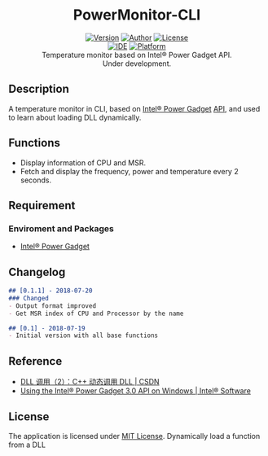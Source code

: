 <h1 align=center>PowerMonitor-CLI</h1>
<p align="center">
    <a href="https://github.com/lucka-me/PowerMonitor-CLI/commits/master"><img alt="Version" src="https://img.shields.io/badge/version-0.1.1-brightgreen.svg"/></a>
    <a href="https://lucka.moe"><img alt="Author" src="https://img.shields.io/badge/author-Lucka-5880C8.svg"/></a>
  <a href="./LICENSE"><img alt="License" src="https://img.shields.io/badge/license-MIT-A31F34.svg"/></a><br>
  <a href="https://www.visualstudio.com/zh-hans/vs/community/"><img alt="IDE" src="https://img.shields.io/badge/IDE-Visual_Studio_Community_2017-8662C2.svg"/></a>
  <a href="https://www.microsoft.com/zh-cn/windows/"><img alt="Platform" src="https://img.shields.io/badge/platform-Windows_CLI-000000.svg"/></a>
    <br/>
    Temperature monitor based on Intel® Power Gadget API.<br/>
    Under development.
</p>

## Description
A temperature monitor in CLI, based on [Intel® Power Gadget](https://software.intel.com/en-us/articles/intel-power-gadget-20) [API](https://software.intel.com/blogs/2014/01/07/using-the-intel-power-gadget-30-api-on-windows), and used to learn about loading DLL dynamically.

## Functions
- Display information of CPU and MSR.
- Fetch and display the frequency, power and temperature every 2 seconds.

## Requirement
### Enviroment and Packages
- [Intel® Power Gadget](https://software.intel.com/en-us/articles/intel-power-gadget-20)

## Changelog
```markdown
## [0.1.1] - 2018-07-20
### Changed
- Output format improved
- Get MSR index of CPU and Processor by the name

## [0.1] - 2018-07-19
- Initial version with all base functions
```

## Reference
- [DLL 调用（2）：C++ 动态调用 DLL | CSDN](https://blog.csdn.net/ezhchai/article/details/78784815)
- [Using the Intel® Power Gadget 3.0 API on Windows | Intel® Software](https://software.intel.com/blogs/2014/01/07/using-the-intel-power-gadget-30-api-on-windows)

## License
The application is licensed under [MIT License](./LICENSE).
Dynamically load a function from a DLL
